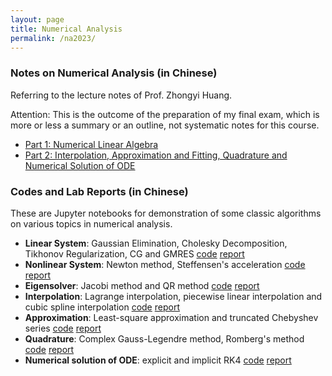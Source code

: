 ```yaml
---
layout: page
title: Numerical Analysis
permalink: /na2023/
---
```


### Notes on Numerical Analysis (in Chinese)

Referring to the lecture notes of Prof. Zhongyi Huang.

Attention: This is the outcome of the preparation of my final exam, which is more or less a summary or an outline, not systematic notes for this course.

+ [Part 1: Numerical Linear Algebra](na/NA1.pdf)
+ [Part 2: Interpolation, Approximation and Fitting, Quadrature and Numerical Solution of ODE](na/NA2.pdf)

### Codes and Lab Reports (in Chinese)

These are Jupyter notebooks for demonstration of some classic algorithms on various topics in numerical analysis.

+ **Linear System**: Gaussian Elimination, Cholesky Decomposition, Tikhonov Regularization, CG and GMRES [code](na/c1.ipynb) [report](na/r1.pdf)
+ **Nonlinear System**: Newton method, Steffensen's acceleration [code](na/c2.ipynb) [report](na/r2.pdf)
+ **Eigensolver**: Jacobi method and QR method [code](na/c3.ipynb) [report](na/r3.pdf)
+ **Interpolation**: Lagrange interpolation, piecewise linear interpolation and cubic spline interpolation [code](na/c4.ipynb) [report](na/r4.pdf)
+ **Approximation**: Least-square approximation and truncated Chebyshev series [code](na/c5.ipynb) [report](na/r5.pdf)
+ **Quadrature**: Complex Gauss-Legendre method, Romberg's method [code](na/c6.ipynb) [report](na/r6.pdf)
+ **Numerical solution of ODE**: explicit and implicit RK4 [code](na/c7.zip) [report](na/r7.pdf)

